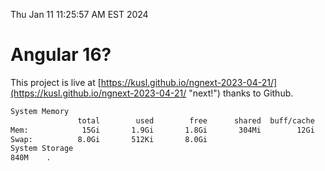 Thu Jan 11 11:25:57 AM EST 2024

# Angular 16?


This project is live at [https://kusl.github.io/ngnext-2023-04-21/](https://kusl.github.io/ngnext-2023-04-21/ "next!") thanks to Github.

```bash
System Memory
               total        used        free      shared  buff/cache   available
Mem:            15Gi       1.9Gi       1.8Gi       304Mi        12Gi        13Gi
Swap:          8.0Gi       512Ki       8.0Gi
System Storage
840M	.
```
